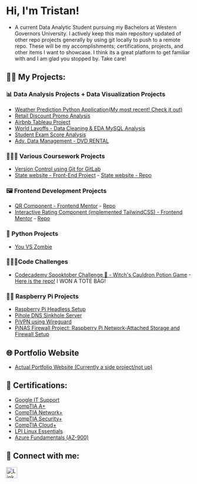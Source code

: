 # Hi, I'm Tristan!
- A current Data Analytic Student pursuing my Bachelors at Western Governors University. I actively keep this main repository updated of other repo projects generally by using git locally to push to a remote repo. These will be my accomplishments; certifications, projects, and other items I want to showcase. I think its a great platform to get familiar with and I am glad you stopped by. Take care!

## 👨‍💻 My Projects:

### 📊 Data Analysis Projects + Data Visualization Projects
 - [Weather Prediction Python Application(My most recent! Check it out)](https://github.com/tristanjtate/python-weather-api)
 - [Retail Discount Promo Analysis ](https://github.com/tristanjtate/discount-promo-analysis)
 - [Airbnb Tableau Project](https://public.tableau.com/app/profile/tristan.t4195/viz/AirbnbTableauProject_17430964955000/Dashboard1)
 - [World Layoffs - Data Cleaning & EDA MySQL Analysis](https://github.com/tristanjtate/Layoffs_analysis_Project)
 - [Student Exam Score Analysis](https://github.com/tristanjtate/StudentExamScoreAnalysis)
 - [Adv. Data Management - DVD RENTAL](https://github.com/tristanjtate/Adv-DataManagementD326/tree/main)

### 👨🏽‍🎓 Various Coursework Projects
  - [Version Control using Git for GitLab](https://github.com/tristanjtate/Version-Control-Project)
  - [State website - Front-End Project](https://tristanjtate.github.io/stateWebsite/) - [State website - Repo](https://github.com/tristanjtate/stateWebsite)

### 🖼️ Frontend Development Projects
  - [QR Component - Frontend Mentor](https://tristanjtate.github.io/QrCodeComponent/) - [Repo](https://github.com/tristanjtate/QrCodeComponent)
  - [Interactive Rating Component (implemented TailwindCSS) - Frontend Mentor](https://tristanjtate.github.io/interactive-rating-component/) - [Repo](https://github.com/tristanjtate/interactive-rating-component)



### 🐍 Python Projects
  - [You VS Zombie](https://github.com/tristanjtate/YouVSZombie)

### 🏋🏽‍♂️Code Challenges
-   [Codecademy Spooktober Challenge 🎃 - Witch's Cauldron Potion Game](https://tristanjtate.github.io/spookTober/) -[Here is the repo!](https://github.com/tristanjtate/spookTober) I WON A TOTE BAG!



### 🍓🥧 Raspberry Pi Projects

  - [Raspberry Pi Headless Setup](https://github.com/tristanjtate/RaspPiSetup/blob/main/README.md)
  - [Pihole DNS Sinkhole Server](https://github.com/tristanjtate/pihole/blob/main/README.md)
  - [PiVPN using Wireguard](https://github.com/tristanjtate/pivpn)
  - [PiNAS Firewall Project: Raspberry Pi Network-Attached Storage and Firewall Setup](https://github.com/tristanjtate/pinas)

    

## 🌐 Portfolio Website

  - [Actual Portfolio Website (Currently a side project/not up)](https://tristanjtate.github.io/PersonalPortfolio/)
   

## 🌱 Certifications:

  - [Google IT Support](https://www.credly.com/badges/4f2a8fc2-9221-4923-bd33-4a26b244f44c/public_url)
  - [CompTIA A+](https://www.credly.com/badges/ff5a0b42-fb25-45b0-bd90-4bc49af67639/public_url)
  - [CompTIA Network+](https://www.credly.com/badges/fa480bb9-eef4-46ee-8862-55c450d13523/public_url)
  - [CompTIA Security+](https://www.credly.com/badges/4df6b1d5-6cc1-4926-a6a7-836f9f9299a5/public_url)
  - [CompTIA Cloud+](https://www.credly.com/badges/cfac5bc7-6017-423d-a44d-8a1c67fff5e2/public_url)
  - [LPI Linux Essentials](https://cs.lpi.org/caf/Xamman/certification/verify/LPI000606555/ytvbkvursn)
  - [Azure Fundamentals (AZ-900)](https://learn.microsoft.com/api/credentials/share/en-us/TristanTate-1478/3DE9FA22CEFBD3DE?sharingId=D41652C39C00548A)




## 🤳 Connect with me:

<a href="https://linkedin.com/in/tristantate/">
  <img src="https://cdn.jsdelivr.net/npm/simple-icons@v3/icons/linkedin.svg" alt="LinkedIn" width="30" />
</a>

